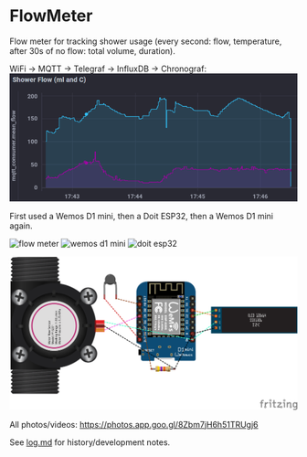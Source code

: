 # FlowMeter
Flow meter for tracking shower usage (every second: flow, temperature, after 30s of no flow: total volume, duration).

WiFi -> MQTT -> Telegraf -> InfluxDB -> Chronograf:
![chronograf](images/graph-chronograf.png)

First used a Wemos D1 mini, then a Doit ESP32, then a Wemos D1 mini again.

![flow meter](https://lh3.googleusercontent.com/vEOiO-a8hrksRDhh_PwxtEXgTaaAdvnz0TJxWVymXEPRcsADet_Zi1IfBUj9HUi4G0htsMyPE4IjZRi_4Fmnn2koxT4hHEFYEyFx1Y5yvNERDYzAIRjrDQNd6Sx2wiVZiJ9dPH6liVwH1zTr2wr5qbeAJaG0Q_-3Jbp7JHsNxb2tVhMpvvOTPBYSrObF3OR-2xMvVKD9FUeDjCaYlwPCjf_R4kAJf_2LSEYA2r2zdDgFYPHXFtvehkeWaN97Ulb1FIeE2o8ZpLJsHohVhYQg_5v-fSu3rmXj4rSJA5x34cD9LBPqAj8mLFTLbO815znV73eyjJPFT7yIsxSnoZ4ZK0QvkAobMnpn_x5W1Vag9AhDr3N_8Q25JPD5xYRPWzls-tmtFMJm79tfuqrACNiqJ6vF912FYQ1-yA27yNQABRVQWJIMswvqzqO28w7Aubx1-EFpT9aeidyfWGLYhq2HvbLdKLLBIs1KS0pfUilXWzv-eZlblyuqoRF86Ljpkl8gEGyu9QpKm9sGQ27dPWk1xjW4ECX_O_jtDburD-ffs86UvDNvwGv9FSqhy0CrEb6XDNuEznpc-TVzzxYwHxzp21D5v13ykk2lFhfQrWiYATP0GYVsHR7gZJSgeloaORy9ysE31DvsSyvBmPogA_rB_wb3wOHwa-7naRV-hyz8JjaEhxz15MUtSznDgE_9rAfBO-qkOtZMB8uCLj15-BQ3AQ2SWgio8ydiXMb74uNsZfqvWfUH=w2713-h2035-no)
![wemos d1 mini](https://lh3.googleusercontent.com/4L-H3jA39ISEGsOUjt5fDa_D4j3mfAaXzODmQWNnCm63av9RCV0-5JkDOxum7ILlEBoSZo00JnY6r0IJUMkvd93ET5m47DoZ3u-o9DjNFrzkzi_dqikcNdmUbfzglL9-GnLbaSYHLYcav2nO5-FvOoyMUBwUhcsUwxzlpaQitDEzNo_O_P8FT-8RiXJngoCKbvTygnDyfvGbbX5m7YZw6W9bAyjuTQ5k54OWivOFf3GpsE6zVAAME4HQpF2aO5HlOnbADQMbnDmcQdvXOs1Ep36s2MFWQSZ7XwvMnk_GCTx7HvP13hOnYUo_lkzyj5MIt-sX59IV8U2pmkE06vpmZf8uHaqZW0DFW4NCWBj2DLOAsOPQb6HokJgdUiPEXOpPHqeOEy878PEiXiGbb6mehpmSGcOV_k2eekgA6NprXK4N9neTrmiJyEo854vtvHhqds3m0vZqkjEfbmC4KXh60ObIFnMUpWw75SvYK0b7mowEM1vmNKIEPWaLgBA5wYG_97rtbmvTSPfo8Hw5tUbJFCbGn6yZZiM9rI4vUrn-iDi-696XG0X98SsV6fVIiwVQ0FPVzI4VoA7zrS2mho3t8LrJnTzbKMTte27hp_Vyv3ZIvSkwuzoLC99me7A50T47UYB23AWVtK4w3mhv2ODptGfbLY4U7xgOKEN9zoxLYn--iJDQp7gDHuOQhW89VD0TUZd8-yk8U3wmZaAgOaSt8vCsT3ICqYUusLFz08VLo97onRQs=w1527-h2035-no)
![doit esp32](https://lh3.googleusercontent.com/HzdVfPIto4MNtFWHyZxVwBgPlXlFsDTGzGDrqnveyxOkWbAWApKmcTECR-haP3UxJvIzTSdtNIhiNDgZnSUvPRkA3xfJHiDzgr3KtqJ2C88eTkAxM_o_b7gTB5raDm0mhDifz8-t_Yi8XFxR3iWstXEw4Mfz-s9VTR-i6wzYqi5eLRs6H1MLDNjvgWF6qzYHdLdKSeDJVblqgZb9H_1LY5l9cy1cnsxYZtp5UcgpNJDdHO1QLQhOPpbU_Ptd4VmZSXs2oAz8kgZczZmGj1YfIrbn3wGioNjaxKl1X4BF9ZXvWl-qq77RsPyONQli4nfhFExJgwWPNYdo4E9VvR9rKZpI385hwgm52STGDmiPkt-tbMiA0AKLaha1D9eTxGNEoPZKJPLC6Thh6vlA7MDvQgLfaxidZxknSrm_6UFkekVa61c-_w-J4eHiKC9LZ3sb5L5h1tltaf2mQ-lqhFXXwetNumzbl5JmGYMPGHG_h3RkvHXRRTDK7e6aulF2AfDEx5TO7H4I9vX9pUJXWmxfb0-CJS5tEHDpGB94kLB64NTOVZpty5Uen9GcImEMOPKO79fLkaYHTwrXwVAwI27J4lPp6vynbSwxSTDKWXOCuYBFOf0VFen4Pb7ODOSx5iDdbJwPIwgIcYDylVI5zRaFBhVs1T61bWvmhnbLE1ZeF5PDfdPUDT9iquZi7es3lEmxcJFxp9lmPbdRtL5VbWzbtLxoPucd1_0jLFD6ci5OVhbWUmbe=w1527-h2035-no)

![sketch](images/Sketch_bb.png)

All photos/videos: https://photos.app.goo.gl/8Zbm7jH6h51TRUgj6

See [log.md](log.md) for history/development notes.
